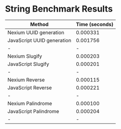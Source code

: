 # String Benchmark Results

| Method                     | Time (seconds) |
| -------------------------- | -------------- |
| Nexium UUID generation     | 0.000331       |
| JavaScript UUID generation | 0.001756       |
| -                          | -              |
| Nexium Slugify             | 0.000203       |
| JavaScript Slugify         | 0.000201       |
| -                          | -              |
| Nexium Reverse             | 0.000115       |
| JavaScript Reverse         | 0.000221       |
| -                          | -              |
| Nexium Palindrome          | 0.000100       |
| JavaScript Palindrome      | 0.000204       |
| -                          | -              |
